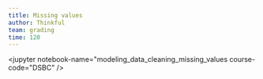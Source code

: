 ```yaml
---
title: Missing values
author: Thinkful
team: grading
time: 120
---
```


<jupyter notebook-name="modeling_data_cleaning_missing_values course-code="DSBC" />

